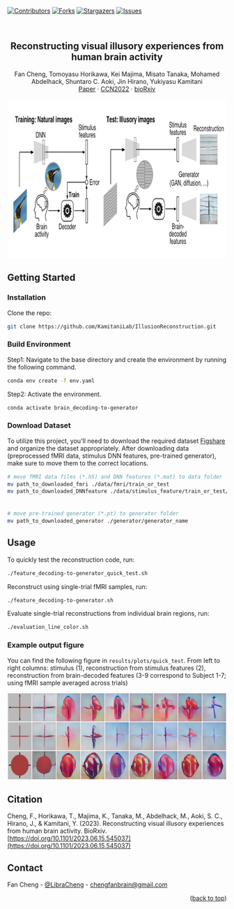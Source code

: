 
<!-- Improved compatibility of back to top link: See: https://github.com/othneildrew/Best-README-Template/pull/73 -->
<a name="readme-top"></a>
<!--
*** Thanks for checking out the Best-README-Template. If you have a suggestion
*** that would make this better, please fork the repo and create a pull request
*** or simply open an issue with the tag "enhancement".
*** Don't forget to give the project a star!
*** Thanks again! Now go create something AMAZING! :D
-->



<!-- PROJECT SHIELDS -->
<!--
*** I'm using markdown "reference style" links for readability.
*** Reference links are enclosed in brackets [ ] instead of parentheses ( ).
*** See the bottom of this document for the declaration of the reference variables
*** for contributors-url, forks-url, etc. This is an optional, concise syntax you may use.
*** https://www.markdownguide.org/basic-syntax/#reference-style-links
-->
[![Contributors][contributors-shield]][contributors-url]
[![Forks][forks-shield]][forks-url]
[![Stargazers][stars-shield]][stars-url]
[![Issues][issues-shield]][issues-url]


<br />

<h2 align="center">Reconstructing visual illusory experiences from human brain activity</h2>

  <p align="center">
    Fan Cheng, Tomoyasu Horikawa, Kei Majima, Misato Tanaka, Mohamed Abdelhack, Shuntaro C. Aoki, Jin Hirano, Yukiyasu Kamitani
    <br />
    <a href="https://github.com/KamitaniLab/IllusionReconstruction">Paper</a>
    ·
    <a href="https://2022.ccneuro.org/view_paper.php?PaperNum=1149">CCN2022</a>
    ·
    <a href="https://doi.org/10.1101/2023.06.15.545037">bioRxiv</a>
  
<div align="center">
  <a href="https://github.com/KamitaniLab/IllusionReconstruction/blob/main/">
    <img src="visualization/figure/Reconstruction_procedure.png" width="900" height="365">
  </a> 
</div>





## Getting Started

### Installation

Clone the repo:
   ```sh
   git clone https://github.com/KamitaniLab/IllusionReconstruction.git
   ```

### Build Environment

Step1: Navigate to the base directory and create the environment by running the following command.
  ```sh
  conda env create -f env.yaml

  ```
Step2: Activate the environment.
  ```sh
  conda activate brain_decoding-to-generator
  
  ```

### Download Dataset

To utilize this project, you'll need to download the required dataset [Figshare](https://figshare.com/) and organize the dataset appropriately. After downloading data (preprocessed fMRI data, stimulus DNN features, pre-trained generator), make sure to move them to the correct locations.
 
  ```sh
  # move fMRI data files (*.h5) and DNN features (*.mat) to data folder 
  mv path_to_downloaded_fmri ./data/fmri/train_or_test
  mv path_to_downloaded_DNNfeature ./data/stimulus_feature/train_or_test/dataset_name/caffe/bvlc_reference_caffenet/ 
  
  
  # move pre-trained generator (*.pt) to generator folder
  mv path_to_downloaded_generator ./generator/generator_name
  ```




## Usage

To quickly test the reconstruction code, run:

  ```sh
  ./feature_decoding-to-generator_quick_test.sh
  
  ```

Reconstruct using single-trial fMRI samples, run:
  
  ```sh
  ./feature_decoding-to-generator.sh
  
  ```
  
Evaluate single-trial reconstructions from individual brain regions, run:

  ```sh
  ./evaluation_line_color.sh
  
  ```

  
### Example output figure  

You can find the following figure in `results/plots/quick_test`. From left to right columns: stimulus (1), reconstruction from stimulus features (2), reconstruction from brain-decoded features (3-9 correspond to Subject 1-7; using fMRI sample averaged across trials)

<div align="center">
  <a href="https://github.com/KamitaniLab/IllusionReconstruction/blob/main/">
    <img src="visualization/figure/quick_test_github.png" width="600" height="200">
  </a> 
</div>






## Citation

Cheng, F., Horikawa, T., Majima, K., Tanaka, M., Abdelhack, M., Aoki, S. C., Hirano, J., & Kamitani, Y. (2023). Reconstructing visual illusory experiences from human brain activity. BioRxiv. [https://doi.org/10.1101/2023.06.15.545037](https://doi.org/10.1101/2023.06.15.545037)



## Contact

Fan Cheng - [@LibraCheng](https://twitter.com/twitter_handle) - chengfanbrain@gmail.com


<p align="right">(<a href="#readme-top">back to top</a>)</p>






<!-- MARKDOWN LINKS & IMAGES -->
<!-- https://www.markdownguide.org/basic-syntax/#reference-style-links -->
[contributors-shield]: https://img.shields.io/github/contributors/KamitaniLab/IllusionReconstruction.svg?style=for-the-badge
[contributors-url]: https://github.com/KamitaniLab/IllusionReconstruction/graphs/contributors
[forks-shield]: https://img.shields.io/github/stars/KamitaniLab/IllusionReconstruction.svg?style=for-the-badge
[forks-url]: https://github.com/KamitaniLab/IllusionReconstruction/forks
[stars-shield]: https://img.shields.io/github/issues/KamitaniLab/IllusionReconstruction.svg?style=for-the-badge
[stars-url]: https://github.com/KamitaniLab/IllusionReconstruction/stargazers
[issues-shield]: https://img.shields.io/github/stars/KamitaniLab/IllusionReconstruction.svg?style=for-the-badge
[issues-url]: https://github.com/KamitaniLab/IllusionReconstruction/issues
[license-shield]: https://img.shields.io/github/license/github_username/repo_name.svg?style=for-the-badge
[license-url]: https://github.com/github_username/repo_name/blob/master/LICENSE.txt
[linkedin-shield]: https://img.shields.io/badge/-LinkedIn-black.svg?style=for-the-badge&logo=linkedin&colorB=555
[linkedin-url]: https://linkedin.com/in/linkedin_username
[product-screenshot]: images/screenshot.png
[Next.js]: https://img.shields.io/badge/next.js-000000?style=for-the-badge&logo=nextdotjs&logoColor=white
[Next-url]: https://nextjs.org/
[React.js]: https://img.shields.io/badge/React-20232A?style=for-the-badge&logo=react&logoColor=61DAFB
[React-url]: https://reactjs.org/
[Vue.js]: https://img.shields.io/badge/Vue.js-35495E?style=for-the-badge&logo=vuedotjs&logoColor=4FC08D
[Vue-url]: https://vuejs.org/
[Angular.io]: https://img.shields.io/badge/Angular-DD0031?style=for-the-badge&logo=angular&logoColor=white
[Angular-url]: https://angular.io/
[Svelte.dev]: https://img.shields.io/badge/Svelte-4A4A55?style=for-the-badge&logo=svelte&logoColor=FF3E00
[Svelte-url]: https://svelte.dev/
[Laravel.com]: https://img.shields.io/badge/Laravel-FF2D20?style=for-the-badge&logo=laravel&logoColor=white
[Laravel-url]: https://laravel.com
[Bootstrap.com]: https://img.shields.io/badge/Bootstrap-563D7C?style=for-the-badge&logo=bootstrap&logoColor=white
[Bootstrap-url]: https://getbootstrap.com
[JQuery.com]: https://img.shields.io/badge/jQuery-0769AD?style=for-the-badge&logo=jquery&logoColor=white
[JQuery-url]: https://jquery.com 

